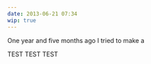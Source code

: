 ```yaml
---
date: 2013-06-21 07:34
wip: true
---
```


One year and five months ago I tried to make a 

TEST TEST TEST

